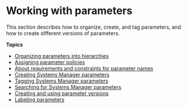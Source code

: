 # Working with parameters<a name="sysman-paramstore-working"></a>

This section describes how to organize, create, and tag parameters, and how to create different versions of parameters\.

**Topics**
+ [Organizing parameters into hierarchies](sysman-paramstore-su-organize.md)
+ [Assigning parameter policies](parameter-store-policies.md)
+ [About requirements and constraints for parameter names](sysman-parameter-name-constraints.md)
+ [Creating Systems Manager parameters](sysman-paramstore-su-create.md)
+ [Tagging Systems Manager parameters](sysman-paramstore-su-tag.md)
+ [Searching for Systems Manager parameters](parameter-search.md)
+ [Creating and using parameter versions](sysman-paramstore-versions.md)
+ [Labeling parameters](sysman-paramstore-labels.md)